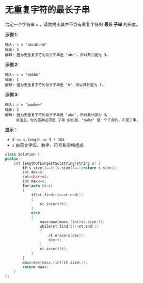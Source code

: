 # 无重复字符的最长子串





给定一个字符串 `s` ，请你找出其中不含有重复字符的 **最长 子串** 的长度。

 

**示例 1:**

```
输入: s = "abcabcbb"
输出: 3 
解释: 因为无重复字符的最长子串是 "abc"，所以其长度为 3。
```

**示例 2:**

```
输入: s = "bbbbb"
输出: 1
解释: 因为无重复字符的最长子串是 "b"，所以其长度为 1。
```

**示例 3:**

```
输入: s = "pwwkew"
输出: 3
解释: 因为无重复字符的最长子串是 "wke"，所以其长度为 3。
     请注意，你的答案必须是 子串 的长度，"pwke" 是一个子序列，不是子串。
```

 

**提示：**

- `0 <= s.length <= 5 * 104`
- `s` 由英文字母、数字、符号和空格组成



```c++
class Solution {
public:
    int lengthOfLongestSubstring(string s) {
        if(s.size()==0||s.size()==1)return s.size();
        int dex=0;
        set<char>st;
        int maxx=0;
        for(auto &t:s)
        {
            if(st.find(t)==st.end())
            {
                st.insert(t);
            }
            else
            {
                maxx=max(maxx,(int)st.size());
                while(st.find(t)!=st.end())
                {
                    st.erase(s[dex]);
                    dex++;
                }
                st.insert(t);
            }
        }
        maxx=max(maxx,(int)st.size());
        return maxx;
    }
};
```

